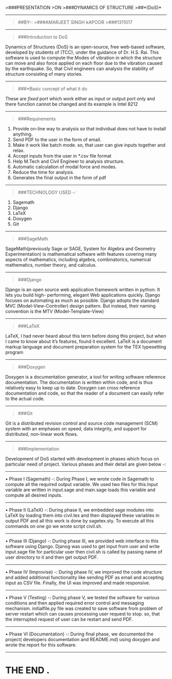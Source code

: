 <link rel="stylesheet" href="css/theme/mandeep.css" id="theme">
>###PRESENTATION
>ON
>###DYNAMICS OF STRUCTURE
>##*(DoS)*

----

>##BY-: 
		>###AMARJEET SINGH kAPOOR
		>###1311017

---

>###Introduction to DoS
 
Dynamics of Structures (DoS) is an open-source, free web-based software, developed by students
of (TCC), under the guidance of Dr. H.S. Rai. This software is
used to compute the Modes of vibration in which the structure can move and also force applied
on each floor due to the vibration caused by the earthquake. So, that Civil engineers can analysis
the stability of structure consisting of many stories.

----

>###*Basic concept of what it do

These are *fixed* port which work either as input or output port only and there function cannot be changed and its example is Intel 8212

---

>###Requirements

1. Provide on-line way to analysis so that individual does not have to install anything.
2. Send PDF to the user in the form of email.
3. Make it work like batch mode. so, that user can give inputs together and relax.
4. Accept inputs from the user in *.csv file format
5. Help M.Tech and Civil Engineer to analysis structure.
6. Automatic calculation of modal force and modes.
7. Reduce the time for analysis.
8. Generates the final output in the form of pdf


---

>###TECHNOLOGY USED -:
1. Sagemath
2. Django
3. LaTeX
4. Doxygen
5. Git


----

>###SageMath 

SageMath(previously Sage or SAGE, System for Algebra and Geometry Experimentation) is
mathematical software with features covering many aspects of mathematics, including algebra,
combinatorics, numerical mathematics, number theory, and calculus.

----

>###Django 

Django is an open source web application framework written in python. It lets you build high-
performing, elegant Web applications quickly. Django focuses on automating as much as possible.
Django adopts the standard MVC (Model-View-Controller) design pattern. But instead, their
naming convention is the MTV (Model-Template-View)

----

>###LaTeX 

LaTeX, I had never heard about this term before doing this project, but when I came to know about
it’s features, found it excellent. LaTeX is a document
markup language and document preparation system for the TEX typesetting program

----

>###Doxygen 

Doxygen is a documentation generator, a tool for writing software reference documentation. The
documentation is written within code, and is thus relatively easy to keep up to date. Doxygen can
cross reference documentation and code, so that the reader of a document can easily refer to the
actual code.

----

>###Git 

Git is a distributed revision control and source code management (SCM) system with an emphases on speed, data integrity, and support for distributed, non-linear work flows.

---
 
 
>###Implementation

Development of DoS started with development in phases which focus on particular need of project.
Various phases and their detail are given below -:

----

• Phase I (Sagemath) -:
During Phase I, we wrote code in Sagemath to compute all the required output variable.
We used two files for this.Input variable are written in input.sage and main.sage loads this
variable and compute all desired inputs.

----

• Phase II (LaTeX) -:
During phase II, we embedded sage modules into LaTeX by loading them into civil.tex and
then displayed these variables in output PDF and all this work is done by sagetex.sty. To
execute all this commands on one go we wrote script civil.sh.

----

• Phase III (Django) -:
During phase III, we provided web interface to this software using Django. Djanog was used
to get input from user and write input.sage file for particular user then civil.sh is called by
passing name of user directory to it and then get output PDF.

----

• Phase IV (Improvise) -:
During phase IV, we improved the code structure and added additional functionality like
sending PDF as email and accepting input as CSV file. Finally, the UI was improved and
made responsive.

----

• Phase V (Testing) -:
During phase V, we tested the software for various conditions and then applied required
error control and messaging mechanism. initialfile.py file was created to save software from
problem of server restart which can causes processing user request to stop. so, that the
interrupted request of user can be restart and send PDF.

----

• Phase VI (Documentation) -:
During final phase, we documented the project( developers documentation and README.md)
using doxygen and wrote the report for this software. 

---

# THE END .

